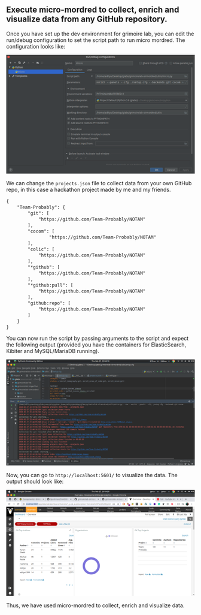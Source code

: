 ## Execute micro-mordred to collect, enrich and visualize data from any GitHub repository.

Once you have set up the dev environment for grimoire lab, you can edit the run/debug configuration to set the script path to run micro mordred. The configuration looks like:

![config](./assets/config.png)

We can change the `projects.json` file to collect data from your own GitHub repo, in this case a hackathon project made by me and my friends.

```
{
    "Team-Probably": {
        "git": [
            "https://github.com/Team-Probably/NOTAM"
        ],
        "cocom": [
                "https://github.com/Team-Probably/NOTAM"
        ],
        "colic": [
            "https://github.com/Team-Probably/NOTAM"
        ],
        "*github": [
            "https://github.com/Team-Probably/NOTAM"
        ],
        "*github:pull": [
            "https://github.com/Team-Probably/NOTAM"
        ],
        "github:repo": [
            "https://github.com/Team-Probably/NOTAM"
        ]
    }
}
```

You can now run the script by passing arguments to the script and expect the following output (provided you have the containers for ElasticSearch, Kibiter and MySQL/MariaDB running).

![micromordred](./assets/micromordred.png)

Now, you can go to `http://localhost:5601/` to visualize the data. The output should look like:

![kibiter](./assets/kibiter.png)

Thus, we have used micro-mordred to collect, enrich and visualize data.